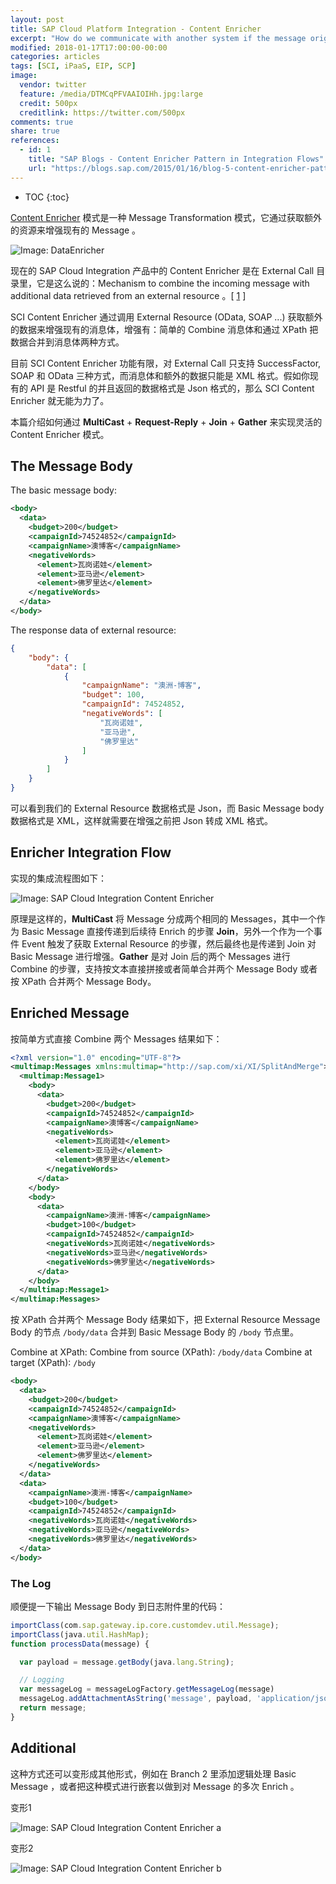 ```yaml
---
layout: post
title: SAP Cloud Platform Integration - Content Enricher
excerpt: "How do we communicate with another system if the message originator does not have all the required data items available? Use a specialized transformer, a Content Enricher, to access an external data source in order to augment a message with missing information."
modified: 2018-01-17T17:00:00-00:00
categories: articles
tags: [SCI, iPaaS, EIP, SCP]
image:
  vendor: twitter
  feature: /media/DTMCqPFVAAIOIHh.jpg:large
  credit: 500px
  creditlink: https://twitter.com/500px
comments: true
share: true
references:
  - id: 1
    title: "SAP Blogs - Content Enricher Pattern in Integration Flows"
    url: "https://blogs.sap.com/2015/01/16/blog-5-content-enricher-pattern-in-integration-flows/"
---
```


* TOC
{:toc}

[Content Enricher][DataEnricher] 模式是一种 Message Transformation 模式，它通过获取额外的资源来增强现有的 Message 。

![Image: DataEnricher](http://www.enterpriseintegrationpatterns.com/img/DataEnricher.gif)

现在的 SAP Cloud Integration 产品中的 Content Enricher 是在 External Call 目录里，它是这么说的：Mechanism to combine the incoming message with additional data retrieved from an external resource 。[ [1](#reference-1) ]

SCI Content Enricher 通过调用 External Resource (OData, SOAP ...) 获取额外的数据来增强现有的消息体，增强有：简单的 Combine 消息体和通过 XPath 把数据合并到消息体两种方式。

目前 SCI Content Enricher 功能有限，对 External Call 只支持 SuccessFactor, SOAP 和 OData 三种方式，而消息体和额外的数据只能是 XML 格式。假如你现有的 API 是 Restful 的并且返回的数据格式是 Json 格式的，那么 SCI Content Enricher 就无能为力了。

本篇介绍如何通过 __MultiCast__ + __Request-Reply__ + __Join__ + __Gather__ 来实现灵活的 Content Enricher 模式。

## The Message Body

The basic message body:

```xml
<body>
  <data>
    <budget>200</budget>
    <campaignId>74524852</campaignId>
    <campaignName>澳博客</campaignName>
    <negativeWords>
      <element>瓦岗诺娃</element>
      <element>亚马逊</element>
      <element>佛罗里达</element>
    </negativeWords>
  </data>
</body>
```

The response data of external resource:

```json
{
    "body": {
        "data": [
            {
                "campaignName": "澳洲-博客",
                "budget": 100,
                "campaignId": 74524852,
                "negativeWords": [
                    "瓦岗诺娃",
                    "亚马逊",
                    "佛罗里达"
                ]
            }
        ]
    }
}
```

可以看到我们的 External Resource 数据格式是 Json，而 Basic Message body 数据格式是 XML，这样就需要在增强之前把 Json 转成 XML 格式。

## Enricher Integration Flow

实现的集成流程图如下：

![Image: SAP Cloud Integration Content Enricher](/images/cloud/hcp/hci/sci-enricher.png)

原理是这样的，__MultiCast__ 将 Message 分成两个相同的 Messages，其中一个作为 Basic Message 直接传递到后续待 Enrich 的步骤 __Join__，另外一个作为一个事件 Event 触发了获取 External Resource 的步骤，然后最终也是传递到 Join 对 Basic Message 进行增强。__Gather__ 是对 Join 后的两个 Messages 进行 Combine 的步骤，支持按文本直接拼接或者简单合并两个 Message Body 或者按 XPath 合并两个 Message Body。

## Enriched Message

按简单方式直接 Combine 两个 Messages 结果如下：

```xml
<?xml version="1.0" encoding="UTF-8"?>
<multimap:Messages xmlns:multimap="http://sap.com/xi/XI/SplitAndMerge">
  <multimap:Message1>
    <body>
      <data>
        <budget>200</budget>
        <campaignId>74524852</campaignId>
        <campaignName>澳博客</campaignName>
        <negativeWords>
          <element>瓦岗诺娃</element>
          <element>亚马逊</element>
          <element>佛罗里达</element>
        </negativeWords>
      </data>
    </body>
    <body>
      <data>
        <campaignName>澳洲-博客</campaignName>
        <budget>100</budget>
        <campaignId>74524852</campaignId>
        <negativeWords>瓦岗诺娃</negativeWords>
        <negativeWords>亚马逊</negativeWords>
        <negativeWords>佛罗里达</negativeWords>
      </data>
    </body>
  </multimap:Message1>
</multimap:Messages>
```

按 XPath 合并两个 Message Body 结果如下，把 External Resource Message Body 的节点 `/body/data` 合并到 Basic Message Body 的 `/body` 节点里。

Combine at XPath:
Combine from source (XPath):	`/body/data`
Combine at target (XPath): `/body`

```xml
<body>
  <data>
    <budget>200</budget>
    <campaignId>74524852</campaignId>
    <campaignName>澳博客</campaignName>
    <negativeWords>
      <element>瓦岗诺娃</element>
      <element>亚马逊</element>
      <element>佛罗里达</element>
    </negativeWords>
  </data>
  <data>
    <campaignName>澳洲-博客</campaignName>
    <budget>100</budget>
    <campaignId>74524852</campaignId>
    <negativeWords>瓦岗诺娃</negativeWords>
    <negativeWords>亚马逊</negativeWords>
    <negativeWords>佛罗里达</negativeWords>
  </data>
</body>
```

### The Log
顺便提一下输出 Message Body 到日志附件里的代码：

```javascript
importClass(com.sap.gateway.ip.core.customdev.util.Message);
importClass(java.util.HashMap);
function processData(message) {

  var payload = message.getBody(java.lang.String);

  // Logging
  var messageLog = messageLogFactory.getMessageLog(message)
  messageLog.addAttachmentAsString('message', payload, 'application/json');
  return message;
}
```

## Additional

这种方式还可以变形成其他形式，例如在 Branch 2 里添加逻辑处理 Basic Message ，或者把这种模式进行嵌套以做到对 Message 的多次 Enrich 。

变形1

![Image: SAP Cloud Integration Content Enricher a](/images/cloud/hcp/hci/sci-enricher-a.png)

变形2

![Image: SAP Cloud Integration Content Enricher b](/images/cloud/hcp/hci/sci-enricher-b.png)



[DataEnricher]:http://www.enterpriseintegrationpatterns.com/patterns/messaging/DataEnricher.html
